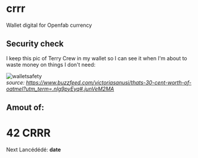 # crrr
Wallet digital for Openfab currency

## Security check
I keep this pic of Terry Crew in my wallet so I can see it when I'm about to waste money on things I don't need:

![walletsafety](http://funnypictures1.fjcdn.com/pictures/Terry+crews+in+case+you+were+thinking+off+wasting+money_1f6f21_6041817.jpg)  
*source: https://www.buzzfeed.com/victoriasanusi/thats-30-cent-worth-of-oatmel?utm_term=.nlg9pyEyq#.junVeM2MA*

## Amout of:
# 42 CRRR
Next Lancédédé: **date**
